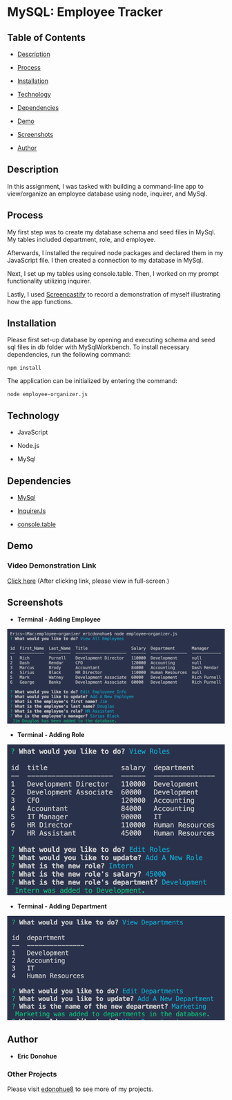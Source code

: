 # MySQL: Employee Tracker

## Table of Contents

* [Description](#description)

* [Process](#process)

* [Installation](#installation)

* [Technology](#technology)

* [Dependencies](#dependencies)

* [Demo](#demo)

* [Screenshots](#screenshots)

* [Author](#author)

## Description

In this assignment, I was tasked with building a command-line app to view/organize an employee database using node, inquirer, and MySql.

## Process

My first step was to create my database schema and seed files in MySql.  My tables included department, role, and employee. 

Afterwards, I installed the required node packages and declared them in my JavaScript file.  I then created a connection to my database in MySql.

Next, I set up my tables using console.table.  Then, I worked on my prompt functionality utilizing inquirer.

Lastly, I used [Screencastify](https://www.screencastify.com/) to record a demonstration of myself illustrating how the app functions.

## Installation

Please first set-up database by opening and executing schema and seed sql files in db folder with MySqlWorkbench.  To install necessary dependencies, run the following command:

```
npm install
```

The application can be initialized by entering the command:

```
node employee-organizer.js
```

## Technology

* JavaScript

* Node.js

* MySql

## Dependencies

* [MySql](https://www.npmjs.com/package/mysql)

* [InquirerJs](https://www.npmjs.com/package/inquirer/v/0.2.3)

* [console.table](https://www.npmjs.com/package/console.table)

## Demo
### Video Demonstration Link
[Click here](https://drive.google.com/file/d/1dfRsXYtHTc_r4Pfcd1ZtbcDdIgc0mjkr/view?usp=sharing)
(After clicking link, please view in full-screen.)

## Screenshots

* **Terminal - Adding Employee**
<img src="assets/emp.png" width="600">

* **Terminal - Adding Role**
<img src="assets/role.png" width="600">

* **Terminal - Adding Department**
<img src="assets/dept.png" width="600">

## Author

* **Eric Donohue**

### Other Projects

Please visit [edonohue8](https://github.com/edonohue8/) to see more of my projects.
